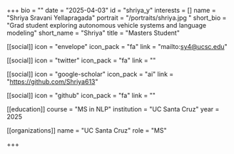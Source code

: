 +++
bio = ""
date = "2025-04-03"
id = "shriya_y"
interests = []
name = "Shriya Sravani Yellapragada"
portrait = "/portraits/shriya.jpg "
short_bio = "Grad student exploring autonomous vehicle systems and language modeling"
short_name = "Shriya"
title = "Masters Student"

[[social]]
    icon = "envelope"
    icon_pack = "fa"
    link = "mailto:sy4@ucsc.edu"

[[social]]
    icon = "twitter"
    icon_pack = "fa"
    link = ""

[[social]]
    icon = "google-scholar"
    icon_pack = "ai"
    link = "https://github.com/Shriya613"

[[social]]
    icon = "github"
    icon_pack = "fa"
    link = ""

[[education]]
    course = "MS in NLP"
    institution = "UC Santa Cruz"
    year = 2025
    
[[organizations]]
    name = "UC Santa Cruz"
    role = "MS"

+++
